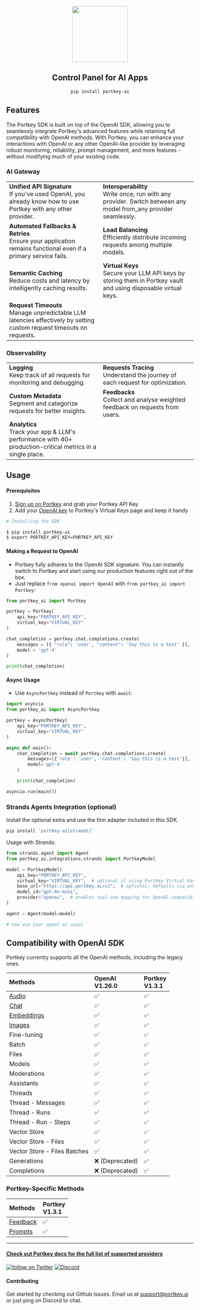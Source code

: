 <div align="center">
<img src="https://assets.portkey.ai/header.png" height=150><br />

## Control Panel for AI Apps
```bash
pip install portkey-ai
```

</div>

## Features

The Portkey SDK is built on top of the OpenAI SDK, allowing you to seamlessly integrate Portkey's advanced features while retaining full compatibility with OpenAI methods. With Portkey, you can enhance your interactions with OpenAI or any other OpenAI-like provider by leveraging robust monitoring, reliability, prompt management, and more features - without modifying much of your existing code.

### AI Gateway
<table>
    <tr>
        <td width=50%><b>Unified API Signature</b><br />If you've used OpenAI, you already know how to use Portkey with any other provider.</td>
        <td><b>Interoperability</b><br />Write once, run with any provider. Switch between any model from_any provider seamlessly. </td>
    </tr>
    <tr>
        <td width=50%><b>Automated Fallbacks & Retries</b><br />Ensure your application remains functional even if a primary service fails.</td>
        <td><b>Load Balancing</b><br />Efficiently distribute incoming requests among multiple models.</td>
    </tr>
    <tr>
        <td width=50%><b>Semantic Caching</b><br />Reduce costs and latency by intelligently caching results.</td>
        <td><b>Virtual Keys</b><br />Secure your LLM API keys by storing them in Portkey vault and using disposable virtual keys.</td>
    </tr>
    <tr>
        <td width=50%><b>Request Timeouts</b><br />Manage unpredictable LLM latencies effectively by setting custom request timeouts on requests.</td>
    </tr>
</table>

### Observability
<table width=100%>
    <tr>
        <td width=50%><b>Logging</b><br />Keep track of all requests for monitoring and debugging.</td>
        <td width=50%><b>Requests Tracing</b><br />Understand the journey of each request for optimization.</td>
    </tr>
    <tr>
        <td width=50%><b>Custom Metadata</b><br />Segment and categorize requests for better insights.</td>
        <td width=50%><b>Feedbacks</b><br />Collect and analyse weighted feedback on requests from users.</td>
    </tr>
    <tr>
        <td width=50%><b>Analytics</b><br />Track your app & LLM's performance with 40+ production-critical metrics in a single place.</td>
    </tr>
</table> 

## Usage

#### Prerequisites
1. [Sign up on Portkey](https://app.portkey.ai/) and grab your Portkey API Key
2. Add your [OpenAI key](https://platform.openai.com/api-keys) to Portkey's Virtual Keys page and keep it handy

```bash
# Installing the SDK

$ pip install portkey-ai
$ export PORTKEY_API_KEY=PORTKEY_API_KEY
```

#### Making a Request to OpenAI
* Portkey fully adheres to the OpenAI SDK signature. You can instantly switch to Portkey and start using our production features right out of the box. <br />
* Just replace `from openai import OpenAI` with `from portkey_ai import Portkey`:
```py
from portkey_ai import Portkey

portkey = Portkey(
    api_key="PORTKEY_API_KEY",
    virtual_key="VIRTUAL_KEY"
)

chat_completion = portkey.chat.completions.create(
    messages = [{ "role": 'user', "content": 'Say this is a test' }],
    model = 'gpt-4'
)

print(chat_completion)
```

#### Async Usage
* Use `AsyncPortkey` instead of `Portkey` with `await`:
```py
import asyncio
from portkey_ai import AsyncPortkey

portkey = AsyncPortkey(
    api_key="PORTKEY_API_KEY",
    virtual_key="VIRTUAL_KEY"
)

async def main():
    chat_completion = await portkey.chat.completions.create(
        messages=[{'role': 'user', 'content': 'Say this is a test'}],
        model='gpt-4'
    )

    print(chat_completion)

asyncio.run(main())
```

### Strands Agents Integration (optional)

Install the optional extra and use the thin adapter included in this SDK.

```bash
pip install 'portkey-ai[strands]'
```

Usage with Strands:

```python
from strands.agent import Agent
from portkey_ai.integrations.strands import PortkeyModel

model = PortkeyModel(
    api_key="PORTKEY_API_KEY",
    virtual_key="VIRTUAL_KEY",  # optional if using Portkey Virtual Keys
    base_url="https://api.portkey.ai/v1",  # optional; defaults via env
    model_id="gpt-4o-mini",
    provider="openai",  # enables tool-use mapping for OpenAI-compatible models
)

agent = Agent(model=model)

# now use your agent as usual
```

## Compatibility with OpenAI SDK

Portkey currently supports all the OpenAI methods, including the legacy ones.

| Methods                    | OpenAI<br>V1.26.0 | Portkey<br>V1.3.1 |
|:----------------------------|:--------|:---------|
| [Audio](https://portkey.ai/docs/product/ai-gateway-streamline-llm-integrations/multimodal-capabilities/vision-1) | ✅ | ✅ |
| [Chat](https://portkey.ai/docs/api-reference/chat-completions) | ✅ | ✅ |
| [Embeddings](https://portkey.ai/docs/api-reference/embeddings) | ✅ | ✅ |
| [Images](https://portkey.ai/docs/api-reference/completions-1) | ✅ | ✅ |
| Fine-tuning                  | ✅     | ✅      |
| Batch                        | ✅     | ✅      |
| Files                        | ✅     | ✅      |
| Models                       | ✅     | ✅      |
| Moderations                  | ✅     | ✅      |
| Assistants                   | ✅     | ✅      |
| Threads                      | ✅     | ✅      |
| Thread - Messages            | ✅     | ✅      |
| Thread - Runs                | ✅     | ✅      |
| Thread - Run - Steps         | ✅     | ✅      |
| Vector Store                 | ✅     | ✅      |
| Vector Store - Files         | ✅     | ✅      |
| Vector Store - Files Batches | ✅     | ✅      |
| Generations                  | ❌ (Deprecated) | ✅ |
| Completions                  | ❌ (Deprecated) | ✅ |

### Portkey-Specific Methods
| Methods | Portkey<br>V1.3.1 |
| :-- | :-- |
| [Feedback](https://portkey.ai/docs/api-reference/feedback) | ✅ |
| [Prompts](https://portkey.ai/docs/api-reference/prompts) | ✅ |

---

#### [Check out Portkey docs for the full list of supported providers](https://portkey.ai/docs/welcome/what-is-portkey#ai-providers-supported)

<a href="https://twitter.com/intent/follow?screen_name=portkeyai"><img src="https://img.shields.io/twitter/follow/portkeyai?style=social&logo=twitter" alt="follow on Twitter"></a>
<a href="https://discord.gg/sDk9JaNfK8" target="_blank"><img src="https://img.shields.io/discord/1143393887742861333?logo=discord" alt="Discord"></a>

#### Contributing
Get started by checking out Github issues. Email us at support@portkey.ai or just ping on Discord to chat.
